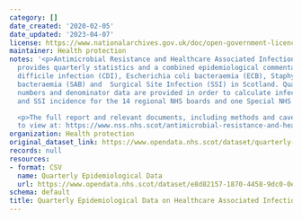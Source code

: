 ```yaml
---
category: []
date_created: '2020-02-05'
date_updated: '2023-04-07'
license: https://www.nationalarchives.gov.uk/doc/open-government-licence/version/3/
maintainer: Health protection
notes: '<p>Antimicrobial Resistance and Healthcare Associated Infection (ARHAI) Scotland
  provides quarterly statistics and a combined epidemiological commentary for Clostridioides
  difficile infection (CDI), Escherichia coli bacteraemia (ECB), Staphylococcus aureus
  bacteraemia (SAB) and  Surgical Site Infection (SSI) in Scotland. Quarterly case
  numbers and denominator data are provided in order to calculate infection rates
  and SSI incidence for the 14 regional NHS boards and one Special NHS Board.</p>

  <p>The full report and relevant documents, including methods and caveats, are available
  to view at: https://www.nss.nhs.scot/antimicrobial-resistance-and-healthcare-associated-infection/data-and-intelligence/guidance-protocols-and-reports/</p>'
organization: Health protection
original_dataset_link: https://www.opendata.nhs.scot/dataset/quarterly-epidemiological-data-on-healthcare-associated-infections
records: null
resources:
- format: CSV
  name: Quarterly Epidemiological Data
  url: https://www.opendata.nhs.scot/dataset/e8d82157-1870-4458-9dc0-0e17e113e6c1/resource/6d30b0c0-bdcf-4721-9d5c-bd7967c11bac/download/hai_quarterly_epi_od_2022_q4.csv
schema: default
title: Quarterly Epidemiological Data on Healthcare Associated Infections
---
```

